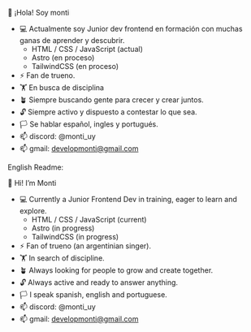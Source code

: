 👋 ¡Hola! Soy monti

- 💻 Actualmente soy Junior dev frontend en formación con muchas ganas de aprender y descubrir.
   - HTML / CSS / JavaScript (actual)
   - Astro (en proceso)
   - TailwindCSS (en proceso)
- ⚡ Fan de trueno.
- 🏋️ En busca de disciplina
- 🪴 Siempre buscando gente para crecer y crear juntos.
- 🔓 Siempre activo y dispuesto a contestar lo que sea.
- 🏳️ Se hablar español, ingles y portugués.
- 📫 discord: @monti_uy
- 📫 gmail: developmonti@gmail.com

<!--> English Readme:
<!-->
👋 Hi! I’m Monti

- 💻 Currently a Junior Frontend Dev in training, eager to learn and explore.
   - HTML / CSS / JavaScript (current)
   - Astro (in progress)
   - TailwindCSS (in progress)
- ⚡ Fan of trueno (an argentinian singer).
- 🏋️ In search of discipline.
- 🪴  Always looking for people to grow and create together.
- 🔓 Always active and ready to answer anything.
- 🏳️ I speak spanish, english and portuguese.
- 📫 discord: @monti_uy
- 📫 gmail: developmonti@gmail.com
  
